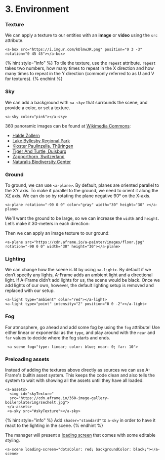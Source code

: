# 3. Environment

### Texture

We can apply a texture to our entities with an **image** or **video** using the `src` attribute.

```markup
<a-box src="https://i.imgur.com/kDlmwJR.png" position="0 3 -3" rotation="0 45 45"></a-box>
```

{% hint style="info" %}
To tile the texture, use the `repeat` attribute. `repeat` takes two numbers, how many times to repeat in the X direction and how many times to repeat in the Y direction \(commonly referred to as U and V for textures\).
{% endhint %}

### Sky

We can add a background with `<a-sky>` that surrounds the scene, and provide a color, or set a texture.

```markup
<a-sky color="pink"></a-sky>
```

360 panoramic images can be found at [Wikimedia Commons](https://commons.wikimedia.org/wiki/Main_Page):

* [Halde Zollern](https://commons.wikimedia.org/wiki/File:Halde_Zollern_Panorama_01.jpg)
* [Lake Byllesby Regional Park](https://commons.wikimedia.org/wiki/File:Lake_Byllesby_Regional_Park_-_360%C2%B0_Equirectangular_Street_View_Photo_%2827332591527%29.jpg)
* [Kloster Paulinzella, Thüringen](https://commons.wikimedia.org/wiki/File:Kloster_Paulinzella,_Th%C3%BCringen,_360x180,_170316,_ako_%281%29.jpg)
* [Tiger And Turtle, Duisburg](https://commons.wikimedia.org/wiki/File:Tiger_And_Turtle_Panorama.jpg)
* [Zapporthorn, Switzerland](https://commons.wikimedia.org/wiki/File:Zapporthorn_Spherical_Panorama.jpg)
* [Naturalis Biodiversity Center](https://commons.wikimedia.org/wiki/File:Naturalis_Biodiversity_Center_-_Museum_-_Exhibition_Primeval_parade_33_-_Overview_room_with_skeletons_-_Panorama_360_3D.jpg)

### Ground

To ground, we can use `<a-plane>`. By default, planes are oriented parallel to the XY axis. To make it parallel to the ground, we need to orient it along the XZ axis. We can do so by rotating the plane negative 90° on the X-axis. 

```markup
<a-plane rotation="-90 0 0" color="gray" width="30" height="30" ></a-plane>
```

We’ll want the ground to be large, so we can increase the `width` and `height`. Let’s make it 30-meters in each direction:

Then we can apply an image texture to our ground:

```markup
<a-plane src="https://cdn.aframe.io/a-painter/images/floor.jpg" rotation="-90 0 0" width="30" height="30"></a-plane>
```

### Lighting

We can change how the scene is lit by using `<a-light>`. By default if we don’t specify any lights, A-Frame adds an ambient light and a directional light. If A-Frame didn’t add lights for us, the scene would be black. Once we add lights of our own, however, the default lighting setup is removed and replaced with our setup.

```markup
<a-light type="ambient" color="red"></a-light>
<a-light type="point" intensity="2" position="0 0 -2"></a-light>
```

### Fog

For atmosphere, go ahead and add some fog by using the `fog` attribute! Use either linear or exponential as the `type`, and play around with the `near` and `far` values to decide where the fog starts and ends.

```markup
 <a scene fog="type: linear; color: blue; near: 0; far: 10">
```

### Preloading assets

Instead of adding the textures above directly as sources we can use A-Frame's builtin asset system. This keeps the code clean and also tells the system to wait with showing all the assets until they have all loaded.

```markup
<a-assets>
  <img id="skyTexture"
  src="https://cdn.aframe.io/360-image-gallery-boilerplate/img/sechelt.jpg">
 </a-assets>
 <a-sky src="#skyTexture"></a-sky>
```

{% hint style="info" %}
Add `shader="standard"` to `a-sky` in order to have it react to the lighting in the scene.
{% endhint %}

The manager will present a [loading screen](https://github.com/aframevr/aframe/blob/master/docs/components/loading-screen.md) that comes with some editable styling.

```markup
<a-scene loading-screen="dotsColor: red; backgroundColor: black;"></a-scene>
```



